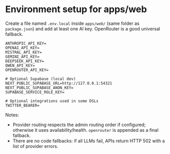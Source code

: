 # Environment setup for apps/web

Create a file named `.env.local` inside `apps/web/` (same folder as `package.json`) and add at least one AI key. OpenRouter is a good universal fallback.

```
ANTHROPIC_API_KEY=
OPENAI_API_KEY=
MISTRAL_API_KEY=
GEMINI_API_KEY=
DEEPSEEK_API_KEY=
QWEN_API_KEY=
OPENROUTER_API_KEY=

# Optional Supabase (local dev)
NEXT_PUBLIC_SUPABASE_URL=http://127.0.0.1:54321
NEXT_PUBLIC_SUPABASE_ANON_KEY=
SUPABASE_SERVICE_ROLE_KEY=

# Optional integrations used in some DSLs
TWITTER_BEARER=
```

Notes:
- Provider routing respects the admin routing order if configured; otherwise it uses availability/health. `openrouter` is appended as a final fallback.
- There are no code fallbacks: if all LLMs fail, APIs return HTTP 502 with a list of provider errors.
